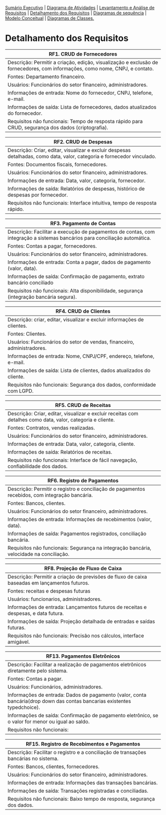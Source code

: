 [Sumário Executivo](README.md) | [Diagrama de Atividades](README.DA.md) | [Levantamento e Análise de Requisitos](README.LAR.md) | [Detalhamento dos Requisitos](README.DR.md) | [Diagramas de sequência]() | [Modelo Conceitual](README.MC.md) | [Diagramas de Classes.](README.DC.md) 

# Detalhamento dos Requisitos

|RF1. CRUD de Fornecedores|
|-----------------------|
|Descrição: Permitir a criação, edição, visualização e exclusão de fornecedores, com informações, como nome, CNPJ, e contato.|
|Fontes: Departamento financeiro.|
|Usuários: Funcionários do setor financeiro, administradores.|
|Informações de entrada: Nome do fornecedor, CNPJ, telefone, e-mail.|
|Informações de saída: Lista de fornecedores, dados atualizados do fornecedor.|
|Requisitos não funcionais: Tempo de resposta rápido para CRUD, segurança dos dados (criptografia).|

|RF2. CRUD de Despesas|
|-----------------------|
|Descrição: Criar, editar, visualizar e excluir despesas detalhadas, como data, valor, categoria e fornecedor vinculado.|
|Fontes: Documentos fiscais, fornecedores.|
|Usuários: Funcionários do setor financeiro, administradores.|
|Informações de entrada: Data, valor, categoria, fornecedor.|
|Informações de saída: Relatórios de despesas, histórico de despesas por fornecedor.|
|Requisitos não funcionais: Interface intuitiva, tempo de resposta rápido.|

|RF3. Pagamento de Contas|
|-----------------------|
|Descrição: Facilitar a execução de pagamentos de contas, com integração a sistemas bancários para conciliação automática.|
|Fontes: Contas a pagar, fornecedores.|
|Usuários: Funcionários do setor financeiro, administradores.|
|Informações de entrada: Conta a pagar, dados de pagamento (valor, data).|
|Informações de saída: Confirmação de pagamento, extrato bancário conciliado|
|Requisitos não funcionais: Alta disponibilidade, segurança (integração bancária segura).|

|RF4. CRUD de Clientes|
|-----------------------|
|Descrição: criar, editar, visualizar e excluir informações de clientes.|
|Fontes: Clientes.|
|Usuários: Funcionários do setor de vendas, financeiro, administradores.|
|Informações de entrada: Nome, CNPJ/CPF, endereço, telefone, e-mail.|
|Informações de saída: Lista de clientes, dados atualizados do cliente.|
|Requisitos não funcionais: Segurança dos dados, conformidade com LGPD.|

|RF5. CRUD de Receitas|
|-----------------------|
|Descrição: Criar, editar, visualizar e excluir receitas com detalhes como data, valor, categoria e cliente.|
|Fontes: Contratos, vendas realizadas.|
|Usuários: Funcionários do setor financeiro, administradores.|
|Informações de entrada: Data, valor, categoria, cliente.|
|Informações de saída: Relatórios de receitas.|
|Requisitos não funcionais: Interface de fácil navegação, confiabilidade dos dados.|

|RF6. Registro de Pagamentos|
|-----------------------|
|Descrição: Permitir o registro e conciliação de pagamentos recebidos, com integração bancária.|
|Fontes:  Bancos, clientes.|
|Usuários: Funcionários do setor financeiro, administradores.|
|Informações de entrada: Informações de recebimentos (valor, data).|
|Informações de saída: Pagamentos registrados, conciliação bancária.|
|Requisitos não funcionais: Segurança na integração bancária, velocidade na conciliação.|

|RF8. Projeção de Fluxo de Caixa|
|-----------------------|
|Descrição: Permitir a criação de previsões de fluxo de caixa baseadas em lançamentos futuros.|
|Fontes: receitas e despesas futuras|
|Usuários: funcionarios, administradores.|
|Informações de entrada: Lançamentos futuros de receitas e despesas, e data futura.|
|Informações de saída: Projeção detalhada de entradas e saídas futuras.|
|Requisitos não funcionais: Precisão nos cálculos, interface amigável.|

|RF13. Pagamentos Eletrônicos|
|-----------------------|
|Descrição: Facilitar a realização de pagamentos eletrônicos diretamente pelo sistema.|
|Fontes: Contas a pagar.|
|Usuários: Funcionários, administradores.|
|Informações de entrada: Dados de pagamento (valor, conta bancária(drop down das contas bancarias existentes typedchoice).|
|Informações de saída: Confirmação de pagamento eletrônico, se o valor for menor ou igual ao saldo.|
|Requisitos não funcionais: |

|RF15. Registro de Recebimentos e Pagamentos|
|-----------------------|
|Descrição:  Facilitar o registro e a conciliação de transações bancárias no sistema.|
|Fontes: Bancos, clientes, fornecedores.|
|Usuários: Funcionários do setor financeiro, administradores.|
|Informações de entrada:  Informações das transações bancárias.|
|Informações de saída: Transações registradas e conciliadas.|
|Requisitos não funcionais: Baixo tempo de resposta, segurança dos dados.|
